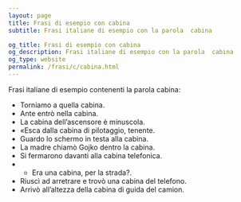 ```yaml
---
layout: page
title: Frasi di esempio con cabina 
subtitle: Frasi italiane di esempio con la parola  cabina

og_title: Frasi di esempio con cabina 
og_description: Frasi italiane di esempio con la parola  cabina
og_type: website
permalink: /frasi/c/cabina.html
---
```


Frasi italiane di esempio contenenti la parola cabina:


- Torniamo a quella cabina.
- Ante entrò nella cabina.
- La cabina dell’ascensore è minuscola.
- «Esca dalla cabina di pilotaggio, tenente.
- Guardo lo schermo in testa alla cabina.
- La madre chiamò Gojko dentro la cabina.
- Si fermarono davanti alla cabina telefonica.
- - Era una cabina, per la strada?.
- Riuscì ad arretrare e trovò una cabina del telefono.
- Arrivò all’altezza della cabina di guida del camion.

